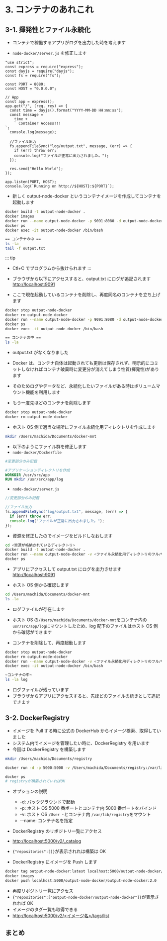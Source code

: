 # 3. コンテナのあれこれ

## 3-1. 揮発性とファイル永続化

- コンテナで稼働するアプリがログを出力した時を考えます

- `node-docker/server.js` を修正します

```jsx{4,19-23}
"use strict";
const express = require("express");
const dayjs = require("dayjs");
const fs = require("fs");

const PORT = 8080;
const HOST = "0.0.0.0";

// App
const app = express();
app.get("/", (req, res) => {
  const time = dayjs().format("YYYY-MM-DD HH:mm:ss");
  const message =
    time +
    ` Container Access!!!
`;
  console.log(message);

  //ファイル出力
  fs.appendFileSync("log/output.txt", message, (err) => {
    if (err) throw err;
    console.log("ファイルが正常に出力されました。");
  });

  res.send("Hello World");
});

app.listen(PORT, HOST);
console.log(`Running on http://${HOST}:${PORT}`);
```

- 新しく output-node-docker というコンテナイメージを作成してコンテナを起動します

```sh
docker build -t output-node-docker .
docker images
docker run --name output-node-docker -p 9091:8080 -d output-node-docker
docker ps
docker exec -it output-node-docker /bin/bash

== コンテナの中 ==
ls -la
tail -f output.txt
```

::: tip

- Ctl+C でプログラムから抜けられます
  :::

- ブラウザから以下にアクセスすると、output.txt にログが追記されます
  [http://localhost:9091](http://localhost:9091)

- ここで現在起動しているコンテナを削除し、再度同名のコンテナを立ち上げます

```sh
docker stop output-node-docker
docker rm output-node-docker
docker run --name output-node-docker -p 9091:8080 -d output-node-docker
docker ps
docker exec -it output-node-docker /bin/bash

== コンテナの中 ==
ls -la
```

- output.txt がなくなりました
- Docker は、コンテナ自体は起動されても更新は保存されず、明示的にコミットしなければコンテナ破棄時に変更分が消えてしまう性質(揮発性)があります
- そのためログやデータなど、永続化したいファイルがある時はボリュームマウント機能を利用します

- もう一度先ほどのコンテナを削除します

```sh
docker stop output-node-docker
docker rm output-node-docker
```

- ホスト OS 側で適当な場所にファイル永続化用ディレクトリを作成します

```sh
mkdir /Users/machida/Documents/docker-mnt
```

- 以下のようにファイル群を修正します
- `node-docker/Dockerfile`

```dockerfile {5}
#変更部分のみ記載

#アプリケーションディレクトリを作成
WORKDIR /usr/src/app
RUN mkdir /usr/src/app/log
```

- `node-docker/server.js`

```jsx {4}
//変更部分のみ記載

//ファイル出力
fs.appendFileSync("log/output.txt", message, (err) => {
  if (err) throw err;
  console.log("ファイルが正常に出力されました。");
});
```

- 資源を修正したのでイメージをビルドしなおします

```sh
cd <資源が格納されているディレクトリ>
docker build -t output-node-docker .
docker run --name output-node-docker -v <ファイル永続化用ディレクトリのフルパス>:/usr/src/app/log -p 9091:8080 -d output-node-docker
docker ps
```

- アプリにアクセスして output.txt にログを出力させます
  [http://localhost:9091](http://localhost:9091)

- ホスト OS 側から確認します

```sh
cd /Users/machida/Documents/docker-mnt
ls -la
```

- ログファイルが存在します
- ホスト OS の`/Users/machida/Documents/docker-mnt`をコンテナ内の`usr/src/app/log`にマウントしたため、log 配下のファイルはホスト OS 側から確認ができます

- コンテナを削除して、再度起動します

```sh
docker stop output-node-docker
docker rm output-node-docker
docker run --name output-node-docker -v <ファイル永続化用ディレクトリのフルパス>:/usr/src/app/log -p 9091:8080 -d output-node-docker
docker exec -it output-node-docker /bin/bash

~コンテナの中~
ls -la log
```

- ログファイルが残っています
- ブラウザからアプリにアクセスすると、先ほどのファイルの続きとして追記できます

## 3-2. DockerRegistry

- イメージを Pull する時に公式の DockerHub からイメージ検索、取得していました
- システム内でイメージを管理したい時に、DockerRegistry を用います
- 今回は DockerRegistry を構築します

```sh
mkdir /Users/machida/Documents/registry

docker run -d -p 5000:5000 -v /Users/machida/Documents/registry:/var/lib/registry --name registry registry:2.3.0

docker ps
# registryが構築されていればOK

```

- オプションの説明

  - -d: バックグラウンドで起動
  - -p: ホスト OS 5000 番ポートとコンテナ内 5000 番ポートをバインド
  - -v: ホスト OS `/User ~`とコンテナ内 `/var/lib/registry`をマウント
  - --name: コンテナ名を指定

- DockerRegistry のリポジトリ一覧にアクセス
- [http://localhost:5000/v2/\_catalog](http://localhost:5000/v2/_catalog)
- `{"repositories":[]}`が表示されれは構築は OK

- DockerRegistry にイメージを Push します

```sh
docker tag output-node-docker:latest localhost:5000/output-node-docker/output-node-docker:2.0
docker images
docker push localhost:5000/output-node-docker/output-node-docker:2.0
```

- 再度リポジトリ一覧にアクセス
- `{"repositories":["output-node-docker/output-node-docker"]}`が表示されれば OK
- イメージのタグ一覧も取得できる
- [http://localhost:5000/v2/<イメージ名>/tags/list](http://localhost:5000/v2/output-node-docker/output-node-docker/tags/list)

## まとめ

